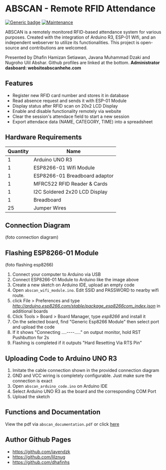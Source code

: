 # ABSCAN - Remote RFID Attendance
[![Generic badge](https://img.shields.io/badge/Build-passing-<COLOR>.svg)](https://shields.io/)  [![Maintenance](https://img.shields.io/badge/Maintained%3F-no-red.svg)](https://GitHub.com/Naereen/StrapDown.js/graphs/commit-activity)

ABSCAN is a remotely monitored RFID-based attendance system for various purposes. Created with the integration of Arduino R3, ESP-01 Wifi, and an independent webserver to utilize its functionalities. This project is open-source and contributions are welcomed.

Presented by Dhafin Hamizan Setiawan, Javana Muhammad Dzaki and Nugroho Ulil Abshar. Github profiles are linked at the bottom. **Administrator dasboard: websiteabscanhehe.com**


## Features
- Register new RFID card number and stores it in database
- Read absence request and sends it with ESP-01 Module
- Display status after RFID scan on 20x2 LCD Display
- Enable and disable functionality remotely via website
- Clear the session's attendace field to start a new session 
- Export attendace data (NAME, CATEGORY, TIME) into a spreadsheet

## Hardware Requirements
| Quantity | Name |
| ------ | ------ |
| 1 | Arduino UNO R3 |
| 1 | ESP8266-01 Wifi Module |
| 1 | ESP8266-01 Breadboard adaptor |
| 1 | MFRC522 RFID Reader & Cards |
| 1 | I2C Soldered 2x20 LCD Display |
| 1 | Breadboard |
| 25 | Jumper Wires |

## Connection Diagram
(foto connection diagram)

## Flashing ESP8266-01 Module 
(foto flashing esp8266)
1. Connect your computer to Arduino via USB
2. Connect ESP8266-01 Module to Arduino like the image above
3. Create a new sketch on Arduino IDE, upload an empty code
4. Open `abscan_wifi_module.ino`. Edit SSID and PASSWORD to nearby wifi route.
5. click File > Preferences and type *http://arduino.esp8266.com/stable/package_esp8266com_index.json* in additional boards
6. Click Tools > Board > Board Manager, type *esp8266* and install it
7. On the selected board, find "Generic Esp8266 Module" then select port and upload the code
8. If it shows "Connecting ....----....." on output monitor, hold RST Pushbutton for 2s
9. Flashing is completed if it outputs "Hard Resetting Via RTS Pin"

## Uploading Code to Arduino UNO R3
1. Imitate the cable connection shown in the provided connection diagram
2. GND and VCC wiring is completely configurable. Just make sure the connection is exact
3. Open `abscan_arduino_code.ino` on Arduino IDE
4. Select Arduino UNO R3 as the board and the corresponding COM Port
5. Upload the sketch

## Functions and Documentation
View the pdf via `abscan_documentation.pdf` or click [here](drive.google.com/linkFilePDF)

## Author Github Pages
- https://github.com/javendzk
- https://github.com/lilznug
- https://github.com/dhafinhs 
 
